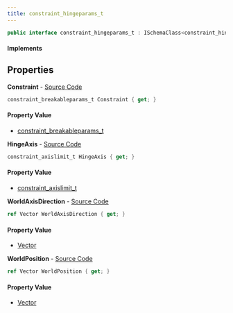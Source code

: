 ```yaml
---
title: constraint_hingeparams_t
---
```


```csharp
public interface constraint_hingeparams_t : ISchemaClass<constraint_hingeparams_t>, ISchemaField, ISchemaClass, INativeHandle
```

#### Implements

## Properties

**Constraint** - [Source Code](https://github.com/swiftly-solution/swiftlys2/blob/master/managed/src/SwiftlyS2.Generated/Schemas/Interfaces/constraint_hingeparams_t.cs#L22)

```csharp
constraint_breakableparams_t Constraint { get; }
```

#### Property Value

- [constraint_breakableparams_t](/docs/api/shared/schemadefinitions/constraint_breakableparams_t)

**HingeAxis** - [Source Code](https://github.com/swiftly-solution/swiftlys2/blob/master/managed/src/SwiftlyS2.Generated/Schemas/Interfaces/constraint_hingeparams_t.cs#L20)

```csharp
constraint_axislimit_t HingeAxis { get; }
```

#### Property Value

- [constraint_axislimit_t](/docs/api/shared/schemadefinitions/constraint_axislimit_t)

**WorldAxisDirection** - [Source Code](https://github.com/swiftly-solution/swiftlys2/blob/master/managed/src/SwiftlyS2.Generated/Schemas/Interfaces/constraint_hingeparams_t.cs#L18)

```csharp
ref Vector WorldAxisDirection { get; }
```

#### Property Value

- [Vector](/docs/api/shared/natives/vector)

**WorldPosition** - [Source Code](https://github.com/swiftly-solution/swiftlys2/blob/master/managed/src/SwiftlyS2.Generated/Schemas/Interfaces/constraint_hingeparams_t.cs#L16)

```csharp
ref Vector WorldPosition { get; }
```

#### Property Value

- [Vector](/docs/api/shared/natives/vector)

